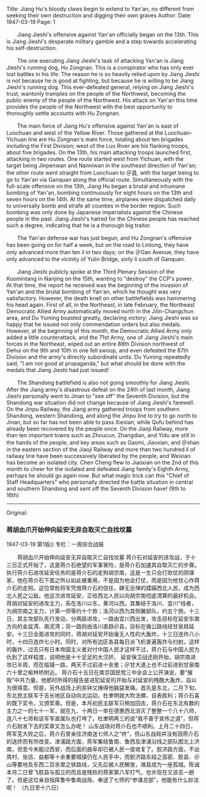 Title: Jiang Hu's bloody claws begin to extend to Yan'an, no different from seeking their own destruction and digging their own graves
Author:
Date: 1947-03-19
Page: 1

　　Jiang Jieshi's offensive against Yan'an officially began on the 13th. This is Jiang Jieshi's desperate military gamble and a step towards accelerating his self-destruction.

　　The one executing Jiang Jieshi's task of attacking Yan'an is Jiang Jieshi's running dog, Hu Zongnan. This is a conspirator who has only ever lost battles in his life. The reason he is so heavily relied upon by Jiang Jieshi is not because he is good at fighting, but because he is willing to be Jiang Jieshi's running dog. This ever-defeated general, relying on Jiang Jieshi's trust, wantonly tramples on the people of the Northwest, becoming the public enemy of the people of the Northwest. His attack on Yan'an this time provides the people of the Northwest with the best opportunity to thoroughly settle accounts with Hu Zongnan.

　　The main force of Jiang Hu's offensive against Yan'an is east of Luochuan and west of the Yellow River. Those gathered at the Luochuan-Yichuan line are Hu Zongnan's main force, totaling about ten brigades including the First Division; west of the Luo River are his flanking troops, about five brigades. On the 13th, his main attacking troops launched first, attacking in two routes. One route started west from Yichuan, with the target being Jinpenwan and Nanniwan in the southeast direction of Yan'an; the other route went straight from Luochuan to ＠县, with the target being to go to Yan'an via Ganquan along the official route. Simultaneously with the full-scale offensive on the 13th, Jiang Hu began a brutal and inhumane bombing of Yan'an, bombing continuously for eight hours on the 13th and seven hours on the 14th. At the same time, airplanes were dispatched daily to universally bomb and strafe all counties in the border region. Such bombing was only done by Japanese imperialists against the Chinese people in the past. Jiang Jieshi's hatred for the Chinese people has reached such a degree, indicating that he is a thorough big traitor.

　　The Yan'an defense war has just begun, and Hu Zongnan's offensive has been going on for half a week, but on the road to Lintong, they have only advanced more than ten *li* in two days; on the ＠Gan Avenue, they have only advanced to the vicinity of Yulin Bridge, sixty *li* south of Ganquan.

　　Jiang Jieshi publicly spoke at the Third Plenary Session of the Kuomintang in Nanjing on the 15th, wanting to "destroy" the CCP's power. At that time, the report he received was the beginning of the invasion of Yan'an and the brutal bombing of Yan'an, which he thought was very satisfactory. However, the death knell on other battlefields was hammering his head again. First of all, in the Northeast, in late February, the Northeast Democratic Allied Army automatically moved north in the Jilin-Changchun area, and Du Yuming boasted greatly, declaring victory; Jiang Jieshi was so happy that he issued not only commendation orders but also medals. However, at the beginning of this month, the Democratic Allied Army only added a little counterattack, and the 71st Army, one of Jiang Jieshi's main forces in the Northeast, wiped out an entire 88th Division northwest of Dehui on the 9th and 10th in one fell swoop, and even defeated the 87th Division and the army's directly subordinate units. Du Yuming repeatedly said, "I am not good at propaganda," but what should be done with the medals that Jiang Jieshi had just issued!

　　The Shandong battlefield is also not going smoothly for Jiang Jieshi. After the Jiang army's disastrous defeat on the 24th of last month, Jiang Jieshi personally went to Jinan to "see off" the Seventh Division, but the Shandong war situation did not change because of Jiang Jieshi's farewell. On the Jinpu Railway, the Jiang army gathered troops from southern Shandong, western Shandong, and along the Jinpu line to try to go north to Jinan, but so far has not been able to pass Xiexian, while Qufu behind has already been recovered by the people once. On the Jiaoji Railway, more than ten important towns such as Zhoucun, Zhangdian, and Yidu are still in the hands of the people, and key areas such as Gaomi, Jiaoxian, and ＠shan in the eastern section of the Jiaoji Railway and more than two hundred *li* of railway line have been successively liberated by the people, and Weixian has become an isolated city. Chen Cheng flew to Jiaoxian on the 2nd of this month to cheer for the isolated and defeated Jiang family's Eighth Army, perhaps he should go again now. But what magic trick can this "Chief of Staff Headquarters" who personally directed the battle situation in central and southern Shandong and sent off the Seventh Division have!
(9th to 16th)



<hr /> 

Original: 


### 蒋胡血爪开始伸向延安无异自取灭亡自找坟墓

1947-03-19
第1版()
专栏：一周综合战报

　　蒋胡血爪开始伸向延安无异自取灭亡自找坟墓
    蒋介石对延安的进攻战，于十三日正式开始了，这是蒋介石绝望的军事冒险，是蒋介石加速其自取灭亡的步骤。
    执行蒋介石进攻延安任务的是蒋介石的走狗胡宗南，这是一生只会打败仗的阴谋家，他在蒋介石下面之所以如此被重用，不是因为他会打仗，而是因为他甘心作蒋介石的走狗。这位常败将军凭借蒋介石的信任，肆无忌惮的蹂躏西北人民，成为西北人民之公敌。他这次进攻延安，正给西北人民以向胡宗南彻底清算的最好机会。
    蒋胡对延安的进攻主力，系在洛川以东，黄河以西。其集结于洛川、宜川”线者，为胡宗南之主力，计第一师等约十个旅；洛河以西为其侧翼部队，约五个旅。十三日，其主攻部队先行发动，分两路进攻，一路由宜川西出发，攻击目标在延安东南方向的金盆湾、南泥湾；另一路则由洛川直趋＠县，目标在循公路线经甘泉趋延安。十三日全面进攻的同时，蒋胡对延安开始毫无人性的大轰炸，十三日连炸八小时，十四日连炸七小时。同时，对所有边区各县每日派飞机普遍轰炸与扫射。这样的轰炸，过去只有日本帝国主义者对付中国人民才这样干过，蒋介石与中国人民为仇到了这样程度，说明他是十十足足的大汉奸。
    延安保卫战还刚开始，胡宗南进攻已半周，而在临镇一路，两天不过前进十余里；＠甘大道上也不过前进到甘泉南六十里之榆林桥附近。
    蒋介石十五日在南京国民党三中全会上公开演说，要“摧毁”中共力量。他那时所得的报告是进犯延安的开始与对延安的残酷大轰炸，自以为很得意。但是，另外战场上的丧钟又捶得他脑袋发痛。首先是东北，二月下旬，东北民主联军于吉长地区自动向北运动，杜聿明就大吹法螺，自表胜利；蒋介石喜的既下奖令，又颁奖章。但是，本月初民主联军只稍加回击，蒋介石在东北有数的主力之一的七十一军，就在九、十两日一举在德惠西北消灭了整整一个八十八师，连八十七师和该军军直属队也打垮了。杜聿明再三的说“我不善于宣传之道”，但蒋介石刚发下去的奖章又怎么办呢！
    山东战场对蒋介石也不顺利。上月二十四日，蒋军芜大败之后，蒋介石曾亲往济南送七师人之“终”，但山东战局并没有因蒋介石的送终而有所改变。津浦路方面，蒋军集结鲁南、鲁西及津浦沿线之部队图北上济南，但至今未能过西安，而后面的曲阜却已被人民一度收复了。胶济路方面，不出周村、张店、益都等十余重要城镇仍在人民手中，而胶济路东段之高密、胶县、＠山等要地及东西二百余里之铁路线，又先后被人民解放，潍县成为一座孤城。陈诚本月二日曾飞胶县与孤立的而且是残败的蒋家第八军打气，也许现在又该去一趟了。但是这位亲自指挥鲁中鲁南战局、奉送了七师的“参谋总部”，他能有什么妙法呢！
                （九日至十六日）
